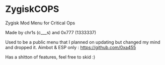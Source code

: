 # ZygiskCOPS
Zygisk Mod Menu for Critical Ops

Made by chr1s (c___s) and 0x777 (1333337)

Used to be a public menu that I planned on updating but changed my mind and dropped it.
Aimbot & ESP only : https://github.com/0xa455

Has a shitton of features, feel free to skid :)

